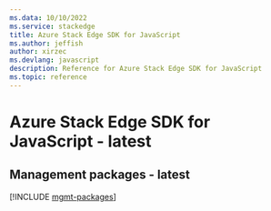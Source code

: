 ```yaml
---
ms.data: 10/10/2022
ms.service: stackedge
title: Azure Stack Edge SDK for JavaScript
ms.author: jeffish
author: xirzec
ms.devlang: javascript
description: Reference for Azure Stack Edge SDK for JavaScript
ms.topic: reference
---
```

# Azure Stack Edge SDK for JavaScript - latest

## Management packages - latest
[!INCLUDE [mgmt-packages](stack-edge-mgmt-index.md)]